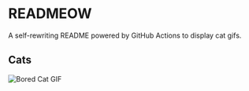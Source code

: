 # READMEOW

A self-rewriting README powered by GitHub Actions to display cat gifs.

## Cats

![Bored Cat GIF](https://media3.giphy.com/media/v1.Y2lkPTlhY2QwMmRhY3dsMTMyNmRwMHZwY2JmZHcwN2p0ZmY2YnM4amhsNHduMm5mbjFsOSZlcD12MV9naWZzX3NlYXJjaCZjdD1n/mlvseq9yvZhba/200.gif)
